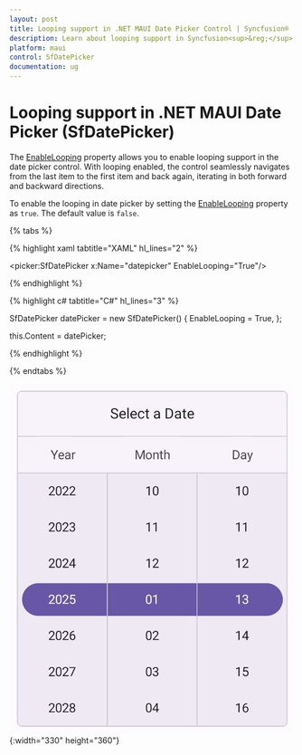 ```yaml
---
layout: post
title: Looping support in .NET MAUI Date Picker Control | Syncfusion®
description: Learn about looping support in Syncfusion<sup>&reg;</sup> .NET MAUI Date Picker (SfDatePicker) control.
platform: maui
control: SfDatePicker
documentation: ug
---
```


# Looping support in .NET MAUI Date Picker (SfDatePicker)

The [EnableLooping](https://help.syncfusion.com/cr/maui/Syncfusion.Maui.Picker.PickerBase.html#Syncfusion_Maui_Picker_PickerBase_EnableLooping) property allows you to enable looping support in the date picker control. With looping enabled, the control seamlessly navigates from the last item to the first item and back again, iterating in both forward and backward directions.

To enable the looping in date picker by setting the [EnableLooping](https://help.syncfusion.com/cr/maui/Syncfusion.Maui.Picker.PickerBase.html#Syncfusion_Maui_Picker_PickerBase_EnableLooping) property as `true`. The default value is `false`.

{% tabs %}

{% highlight xaml tabtitle="XAML" hl_lines="2" %}

<picker:SfDatePicker x:Name="datepicker"
                     EnableLooping="True"/>

{% endhighlight %}

{% highlight c# tabtitle="C#" hl_lines="3" %}  

SfDatePicker datePicker = new SfDatePicker()
{
    EnableLooping = True,
};

this.Content = datePicker;

{% endhighlight %}

{% endtabs %}

![Enable Looping in .NET MAUI Date picker.](images/enable-looping/date-picker-enable-looping.gif){:width="330" height="360"}